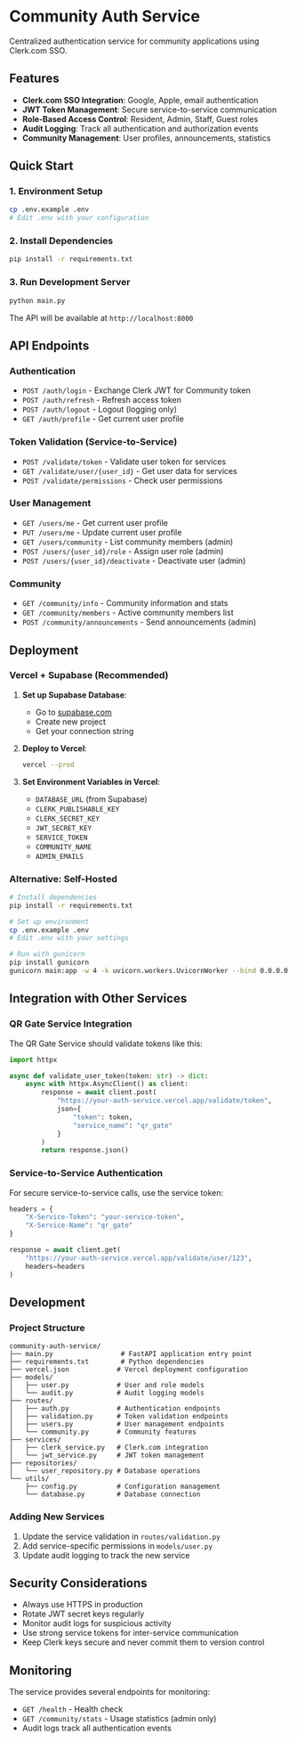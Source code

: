 # Community Auth Service

Centralized authentication service for community applications using Clerk.com SSO.

## Features

- **Clerk.com SSO Integration**: Google, Apple, email authentication
- **JWT Token Management**: Secure service-to-service communication
- **Role-Based Access Control**: Resident, Admin, Staff, Guest roles
- **Audit Logging**: Track all authentication and authorization events
- **Community Management**: User profiles, announcements, statistics

## Quick Start

### 1. Environment Setup

```bash
cp .env.example .env
# Edit .env with your configuration
```

### 2. Install Dependencies

```bash
pip install -r requirements.txt
```

### 3. Run Development Server

```bash
python main.py
```

The API will be available at `http://localhost:8000`

## API Endpoints

### Authentication
- `POST /auth/login` - Exchange Clerk JWT for Community token
- `POST /auth/refresh` - Refresh access token
- `POST /auth/logout` - Logout (logging only)
- `GET /auth/profile` - Get current user profile

### Token Validation (Service-to-Service)
- `POST /validate/token` - Validate user token for services
- `GET /validate/user/{user_id}` - Get user data for services
- `POST /validate/permissions` - Check user permissions

### User Management
- `GET /users/me` - Get current user profile
- `PUT /users/me` - Update current user profile
- `GET /users/community` - List community members (admin)
- `POST /users/{user_id}/role` - Assign user role (admin)
- `POST /users/{user_id}/deactivate` - Deactivate user (admin)

### Community
- `GET /community/info` - Community information and stats
- `GET /community/members` - Active community members list
- `POST /community/announcements` - Send announcements (admin)

## Deployment

### Vercel + Supabase (Recommended)

1. **Set up Supabase Database**:
   - Go to [supabase.com](https://supabase.com)
   - Create new project
   - Get your connection string

2. **Deploy to Vercel**:
   ```bash
   vercel --prod
   ```

3. **Set Environment Variables in Vercel**:
   - `DATABASE_URL` (from Supabase)
   - `CLERK_PUBLISHABLE_KEY`
   - `CLERK_SECRET_KEY`
   - `JWT_SECRET_KEY`
   - `SERVICE_TOKEN`
   - `COMMUNITY_NAME`
   - `ADMIN_EMAILS`

### Alternative: Self-Hosted

```bash
# Install dependencies
pip install -r requirements.txt

# Set up environment
cp .env.example .env
# Edit .env with your settings

# Run with gunicorn
pip install gunicorn
gunicorn main:app -w 4 -k uvicorn.workers.UvicornWorker --bind 0.0.0.0:8000
```

## Integration with Other Services

### QR Gate Service Integration

The QR Gate Service should validate tokens like this:

```python
import httpx

async def validate_user_token(token: str) -> dict:
    async with httpx.AsyncClient() as client:
        response = await client.post(
            "https://your-auth-service.vercel.app/validate/token",
            json={
                "token": token,
                "service_name": "qr_gate"
            }
        )
        return response.json()
```

### Service-to-Service Authentication

For secure service-to-service calls, use the service token:

```python
headers = {
    "X-Service-Token": "your-service-token",
    "X-Service-Name": "qr_gate"
}

response = await client.get(
    "https://your-auth-service.vercel.app/validate/user/123",
    headers=headers
)
```

## Development

### Project Structure

```
community-auth-service/
├── main.py                 # FastAPI application entry point
├── requirements.txt        # Python dependencies
├── vercel.json            # Vercel deployment configuration
├── models/
│   ├── user.py            # User and role models
│   └── audit.py           # Audit logging models
├── routes/
│   ├── auth.py            # Authentication endpoints
│   ├── validation.py      # Token validation endpoints
│   ├── users.py           # User management endpoints
│   └── community.py       # Community features
├── services/
│   ├── clerk_service.py   # Clerk.com integration
│   └── jwt_service.py     # JWT token management
├── repositories/
│   └── user_repository.py # Database operations
└── utils/
    ├── config.py          # Configuration management
    └── database.py        # Database connection
```

### Adding New Services

1. Update the service validation in `routes/validation.py`
2. Add service-specific permissions in `models/user.py`
3. Update audit logging to track the new service

## Security Considerations

- Always use HTTPS in production
- Rotate JWT secret keys regularly
- Monitor audit logs for suspicious activity
- Use strong service tokens for inter-service communication
- Keep Clerk keys secure and never commit them to version control

## Monitoring

The service provides several endpoints for monitoring:
- `GET /health` - Health check
- `GET /community/stats` - Usage statistics (admin only)
- Audit logs track all authentication events